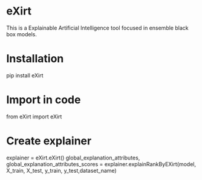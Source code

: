 # eXirt
This is a Explainable Artificial Intelligence tool focused in ensemble black box models.

# Installation

pip install eXirt

# Import in code
from eXirt import eXirt

# Create explainer

explainer = eXirt.eXirt()
global_explanation_attributes, global_explanation_attributes_scores = explainer.explainRankByEXirt(model, X_train, X_test, y_train, y_test,dataset_name)
